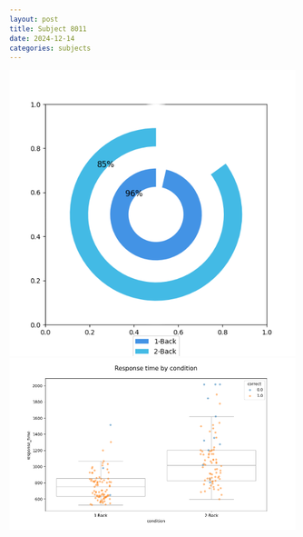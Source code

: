 ```yaml
---
layout: post
title: Subject 8011
date: 2024-12-14
categories: subjects
---
```


![](data/8011/run-3/8011_accuracy_by_condition.png)
![](data/8011/run-3/8011_response_time_by_condition.png)

